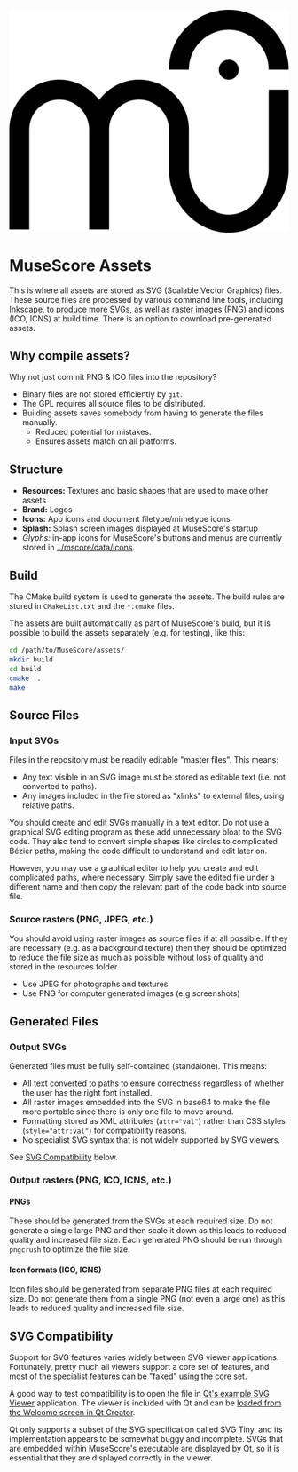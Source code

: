 ![MuseScore Logo](resources/mu.svg)

MuseScore Assets
================

This is where all assets are stored as SVG (Scalable Vector Graphics) files.
These source files are processed by various command line tools, including
Inkscape, to produce more SVGs, as well as raster images (PNG) and icons (ICO,
ICNS) at build time. There is an option to download pre-generated assets.

## Why compile assets?

Why not just commit PNG & ICO files into the repository?

- Binary files are not stored efficiently by `git`.
- The GPL requires all source files to be distributed.
- Building assets saves somebody from having to generate the files manually.
  - Reduced potential for mistakes.
  - Ensures assets match on all platforms.

## Structure

- __Resources:__ Textures and basic shapes that are used to make other assets
- __Brand:__ Logos
- __Icons:__ App icons and document filetype/mimetype icons
- __Splash:__ Splash screen images displayed at MuseScore's startup
- _Glyphs:_ in-app icons for MuseScore's buttons and menus are currently
  stored in [../mscore/data/icons](../mscore/data/icons).

## Build

The CMake build system is used to generate the assets. The build rules are
stored in `CMakeList.txt` and the `*.cmake` files.

The assets are built automatically as part of MuseScore's build, but it is
possible to build the assets separately (e.g. for testing), like this:

```bash
cd /path/to/MuseScore/assets/
mkdir build
cd build
cmake ..
make
```

## Source Files

### Input SVGs

Files in the repository must be readily editable "master files". This means:

  - Any text visible in an SVG image must be stored as editable text (i.e. not
    converted to paths).
  - Any images included in the file stored as "xlinks" to external files,
    using relative paths.

You should create and edit SVGs manually in a text editor. Do not use a
graphical SVG editing program as these add unnecessary bloat to the SVG code.
They also tend to convert simple shapes like circles to complicated Bézier
paths, making the code difficult to understand and edit later on.

However, you may use a graphical editor to help you create and edit complicated
paths, where necessary. Simply save the edited file under a different name and
then copy the relevant part of the code back into source file.

### Source rasters (PNG, JPEG, etc.)

You should avoid using raster images as source files if at all possible. If
they are necessary (e.g. as a background texture) then they should be optimized
to reduce the file size as much as possible without loss of quality and stored
in the resources folder.

- Use JPEG for photographs and textures
- Use PNG for computer generated images (e.g screenshots)

## Generated Files

### Output SVGs

Generated files must be fully self-contained (standalone). This means:

  - All text converted to paths to ensure correctness regardless of whether the
    user has the right font installed.
  - All raster images embedded into the SVG in base64 to make the file more
    portable since there is only one file to move around.
  - Formatting stored as XML attributes (`attr="val"`) rather than CSS styles
    (`style="attr:val"`) for compatibility reasons.
  - No specialist SVG syntax that is not widely supported by SVG viewers.

See [SVG Compatibility](#svg-compatibility) below.

### Output rasters (PNG, ICO, ICNS, etc.)

#### PNGs

These should be generated from the SVGs at each required size. Do not generate
a single large PNG and then scale it down as this leads to reduced quality and
increased file size. Each generated PNG should be run through `pngcrush` to
optimize the file size.

#### Icon formats (ICO, ICNS)

Icon files should be generated from separate PNG files at each required size.
Do not generate them from a single PNG (not even a large one) as this leads to
reduced quality and increased file size.

## SVG Compatibility

Support for SVG features varies widely between SVG viewer applications.
Fortunately, pretty much all viewers support a core set of features, and most
of the specialist features can be "faked" using the core set.

A good way to test compatibility is to open the file in
[Qt's example SVG Viewer][QT-svg-viewer] application. The viewer is included
with Qt and can be [loaded from the Welcome screen in Qt Creator][Qt-examples].

[QT-svg-viewer]: https://doc.qt.io/qt-5/qtsvg-svgviewer-example.html
[Qt-examples]: https://doc.qt.io/qt-5/qtexamplesandtutorials.html

Qt only supports a subset of the SVG specification called SVG Tiny, and its
implementation appears to be somewhat buggy and incomplete. SVGs that are
embedded within MuseScore's executable are displayed by Qt, so it is
essential that they are displayed correctly in the viewer.
